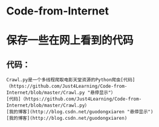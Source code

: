 # Code-from-Internet
保存一些在网上看到的代码
====

代码：
----
    Crawl.py是一个多线程爬取电影天堂资源的Python爬虫[代码]（https://github.com/Just4Learning/Code-from-Internet/blob/master/Crawl.py "悬停显示"）
    [代码]（https://github.com/Just4Learning/Code-from-Internet/blob/master/Crawl.py）
    [我的博客](http://blog.csdn.net/guodongxiaren "悬停显示")
    [我的博客](http://blog.csdn.net/guodongxiaren)
    
